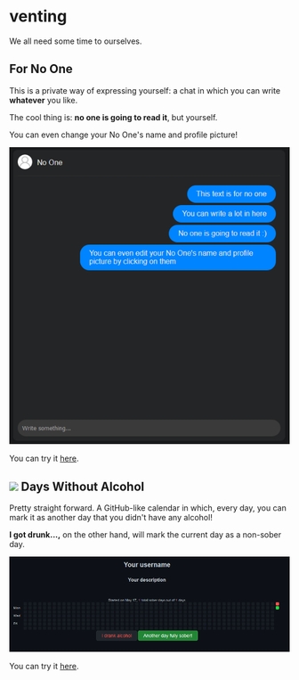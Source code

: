 # venting

We all need some time to ourselves.

##  For No One

This is a private way of expressing yourself: a chat in which you can write **whatever** you like.

The cool thing is: **no one is going to read it**, but yourself.

You can even change your No One's name and profile picture!

![For No One example](docs/imgs/forNoOne.png)

You can try it [here](https://garz4.github.io/venting/forNoOne).

## <img src="daysWithoutAlcohol/imgs/forNoOne.png"> Days Without Alcohol

Pretty straight forward. A GitHub-like calendar in which, every day, you can mark it as another day that you didn't have any alcohol!

**I got drunk...,** on the other hand, will mark the current day as a non-sober day.

![Days Without Alcohol example](docs/imgs/daysWithoutAlcohol.png)

You can try it [here](https://garz4.github.io/venting/daysWithoutAlcohol).